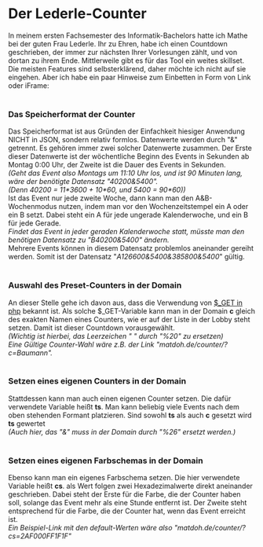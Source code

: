 <h1>Der Lederle-Counter</h1>
In meinem ersten Fachsemester des Informatik-Bachelors hatte ich Mathe bei der guten Frau Lederle. 
Ihr zu Ehren, habe ich einen Countdown geschrieben, der immer zur nächsten Ihrer Vorlesungen zählt, und von dortan zu ihrem Ende.
Mittlerweile gibt es für das Tool ein weites skillset. Die meisten Features sind selbsterklärend, daher möchte ich nicht auf sie eingehen. 
Aber ich habe ein paar Hinweise zum Einbetten in Form von Link oder iFrame:
<br><br>
<h3>Das Speicherformat der Counter</h3>
Das Speicherformat ist aus Gründen der Einfachkeit hiesiger Anwendung NICHT in JSON, sondern relativ formlos.
Datenwerte werden durch "&" getrennt. Es gehören immer zwei solcher Datenwerte zusammen.
Der Erste dieser Datenwerte ist der wöchentliche Beginn des Events in Sekunden ab Montag 0:00 Uhr,
der Zweite ist die Dauer des Events in Sekunden.
<br><i>(Geht das Event also Montags um 11:10 Uhr los, und ist 90 Minuten lang, wäre der benötigte Datensatz "40200&5400". 
<br>(Denn 40200 = 11*3600 + 10*60, und 5400 = 90*60))</i>
<br>Ist das Event nur jede zweite Woche, dann kann man den A&B-Wochenmodus nutzen, indem man vor den Wochenzeitstempel ein A oder ein B setzt.
Dabei steht ein A für jede ungerade Kalenderwoche, und ein B für jede Gerade.
<br><i>Findet das Event in jeder geraden Kalenderwoche statt, müsste man den benötigen Datensatz zu "B40200&5400" ändern.</i>
<br>Mehrere Events können in diesem Datensatz problemlos aneinander gereiht werden. Somit ist der Datensatz "<i>A126600&5400&385800&5400</i>" gültig.
<br><br>
<h3>Auswahl des Preset-Counters in der Domain</h3>
An dieser Stelle gehe ich davon aus, dass die Verwendung von <a href=https://www.w3schools.com/php/php_superglobals_get.asp>$_GET in php</a> bekannt ist.
Als solche $_GET-Variable kann man in der Domain <b>c</b> gleich des exakten Namen eines Counters, wie er auf der Liste in der Lobby steht setzen. 
Damit ist dieser Countdown vorausgewählt.
<br><i>(Wichtig ist hierbei, das Leerzeichen " " durch "%20" zu ersetzen)
<br>Eine Gültige Counter-Wahl wäre z.B. der Link "matdoh.de/counter/?c=Baumann".</i>
<br><br>
<h3>Setzen eines eigenen Counters in der Domain</h3>
Stattdessen kann man auch einen eigenen Counter setzen. Die dafür verwendete Variable heißt <b>ts</b>. 
Man kann beliebig viele Events nach dem oben stehenden Formant platzieren.
Sind sowohl <b>ts</b> als auch <b>c</b> gesetzt wird <b>ts</b> gewertet
<br><i>(Auch hier, das "&" muss in der Domain durch "%26" ersetzt werden.)</i>
<br><br>
<h3>Setzen eines eigenen Farbschemas in der Domain</h3>
Ebenso kann man ein eigenes Farbschema setzen. Die hier verwendete Variable heißt <b>cs</b>.
als Wert folgen zwei Hexadezimalwerte direkt aneinander geschrieben.
Dabei steht der Erste für die Farbe, die der Counter haben soll, solange das Event mehr als eine Stunde entfernt ist.
Der Zweite steht entsprechend für die Farbe, die der Counter hat, wenn das Event erreicht ist.
<br><i>Ein Beispiel-Link mit den default-Werten wäre also "matdoh.de/counter/?cs=2AF000FF1F1F"</i>